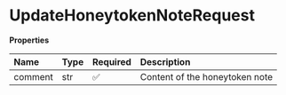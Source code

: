 # UpdateHoneytokenNoteRequest

**Properties**

| Name    | Type | Required | Description                    |
| :------ | :--- | :------- | :----------------------------- |
| comment | str  | ✅       | Content of the honeytoken note |

<!-- This file was generated by liblab | https://liblab.com/ -->
